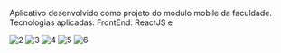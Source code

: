 Aplicativo desenvolvido como projeto do modulo mobile da faculdade.
Tecnologias aplicadas:
FrontEnd: ReactJS e 



![2](https://github.com/user-attachments/assets/e433ca16-0160-42b3-bc55-1a1e88b677b8)
![3](https://github.com/user-attachments/assets/9288c907-abb8-4f39-8684-8bee0d40de52)
![4](https://github.com/user-attachments/assets/f0d19cdf-0c01-4314-a59c-a5401facc20a)
![5](https://github.com/user-attachments/assets/6d549c2d-32ac-4921-a80b-074fa23f0b65)
![6](https://github.com/user-attachments/assets/afcc84c8-b428-4543-aac1-8e8f54867c3b)
